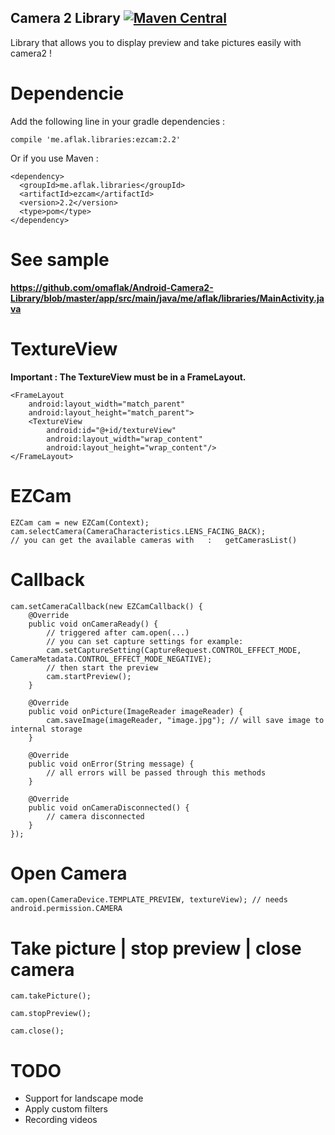 ## Camera 2 Library [![Maven Central](https://maven-badges.herokuapp.com/maven-central/me.aflak.libraries/ezcam/badge.svg)](https://maven-badges.herokuapp.com/maven-central/me.aflak.libraries/ezcam)

Library that allows you to display preview and take pictures easily with camera2 !

# Dependencie

Add the following line in your gradle dependencies :

	compile 'me.aflak.libraries:ezcam:2.2'

Or if you use Maven :

	<dependency>
	  <groupId>me.aflak.libraries</groupId>
	  <artifactId>ezcam</artifactId>
	  <version>2.2</version>
	  <type>pom</type>
	</dependency>

# See sample

**https://github.com/omaflak/Android-Camera2-Library/blob/master/app/src/main/java/me/aflak/libraries/MainActivity.java**

# TextureView

**Important : The TextureView must be in a FrameLayout.**

    <FrameLayout
        android:layout_width="match_parent"
        android:layout_height="match_parent">
        <TextureView
            android:id="@+id/textureView"
            android:layout_width="wrap_content"
            android:layout_height="wrap_content"/>
    </FrameLayout>

# EZCam

    EZCam cam = new EZCam(Context);
    cam.selectCamera(CameraCharacteristics.LENS_FACING_BACK);
    // you can get the available cameras with	:	getCamerasList()

# Callback

    cam.setCameraCallback(new EZCamCallback() {
    	@Override
        public void onCameraReady() {
        	// triggered after cam.open(...)
        	// you can set capture settings for example:
        	cam.setCaptureSetting(CaptureRequest.CONTROL_EFFECT_MODE, CameraMetadata.CONTROL_EFFECT_MODE_NEGATIVE);
        	// then start the preview
        	cam.startPreview();
        }

        @Override
        public void onPicture(ImageReader imageReader) {
        	cam.saveImage(imageReader, "image.jpg"); // will save image to internal storage
        }

        @Override
        public void onError(String message) {
            // all errors will be passed through this methods
        }

        @Override
        public void onCameraDisconnected() {
        	// camera disconnected
        }
    });
	
# Open Camera

	cam.open(CameraDevice.TEMPLATE_PREVIEW, textureView); // needs android.permission.CAMERA
	
# Take picture | stop preview | close camera 

	cam.takePicture();
	
	cam.stopPreview();

	cam.close();

# TODO

- Support for landscape mode
- Apply custom filters
- Recording videos
